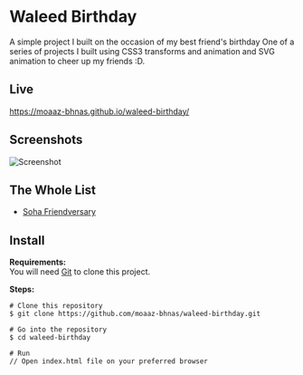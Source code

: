 # Waleed Birthday
A simple project I built on the occasion of my best friend's birthday One of a series of projects I built using CSS3 transforms and animation and SVG animation to cheer up my friends :D.

## Live
https://moaaz-bhnas.github.io/waleed-birthday/

## Screenshots
![Screenshot](https://i.ibb.co/GWtYYCG/2018-12-30-17-16-codepen-io.png)

## The Whole List
- [Soha Friendversary](https://github.com/moaaz-bhnas/soha-friendversary#friendversary)

## Install
<b>Requirements:</b>  
You will need [Git](https://git-scm.com/) to clone this project.  

<b>Steps:</b>
```
# Clone this repository
$ git clone https://github.com/moaaz-bhnas/waleed-birthday.git

# Go into the repository
$ cd waleed-birthday

# Run
// Open index.html file on your preferred browser
```
